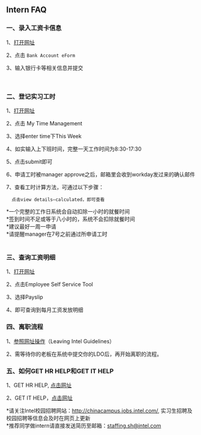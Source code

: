 
##  Intern FAQ

### 一、录入工资卡信息

1、[打开网址](https://employeecontent.intel.com/content/entrypage/5df1791b-e554-4e04-b7ff-8b353276b3b8.html)
 
2、点击 `Bank Account eForm`

3、输入银行卡等相关信息并提交

       
 
### 二、登记实习工时

1、[打开网址](https://www.myworkday.com/intel/d/home.htmld)

2、点击 My Time Management
 
3、选择enter time下This Week

4、如实输入上下班时间，完整一天工作时间为8:30-17:30
 
5、点击submit即可

6、申请工时被manager approve之后，邮箱里会收到workday发过来的确认邮件

7、查看工时计算方法，可通过以下步骤：

      点击view details—calculated，即可查看
 

*一个完整的工作日系统会自动扣除一小时的就餐时间      
*签到时间不足或等于八小时的，系统不会扣除就餐时间      
*建议最好一周一申请      
*请提醒manager在7号之前通过所申请工时     
 
        
         
         
### 三、查询工资明细

1、[打开网址](https://employeecontent.intel.com/content/entrypage/5df1791b-e554-4e04-b7ff-8b353276b3b8.html)
 
2、点击Employee Self Service Tool
 
3、选择Payslip
 
4、即可查询到每月工资发放明细
 
 
 
          
                  
 
### 四、离职流程

1、[参照网址操作](https://employeecontent.intel.com/content/hr/data-mgmt/leaving/leaving-intel-guidelines.html)（Leaving Intel Guidelines）

2、需等待你的老板在系统中提交你的LDO后，再开始离职的流程。



        
                
                    

### 五、如何GET HR HELP和GET IT HELP

1、GET HR HELP, [点击网址](https://employeecontent.intel.com/content/entrypage/619c77cd-b4d0-4788-9c64-d9897fd45751.html)

2、GET IT HELP，[点击网址](https://it.intel.com/#/)

*请关注Intel校园招聘网站：http://chinacampus.jobs.intel.com/, 实习生招聘及校园招聘等信息会及时在网页上更新      
*推荐同学做intern请直接发送简历至邮箱：staffing.sh@intel.com 



